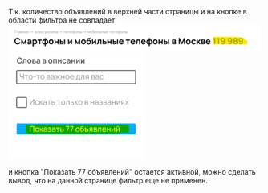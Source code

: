 Т.к. количество объявлений в верхней части страницы и на кнопке в области фильтра не совпадает
![img.png](img.png) 
![img_2.png](img_2.png) 

и кнопка "Показать 77 объявлений" остается активной, можно сделать вывод, что на данной странице 
фильтр еще не применен.